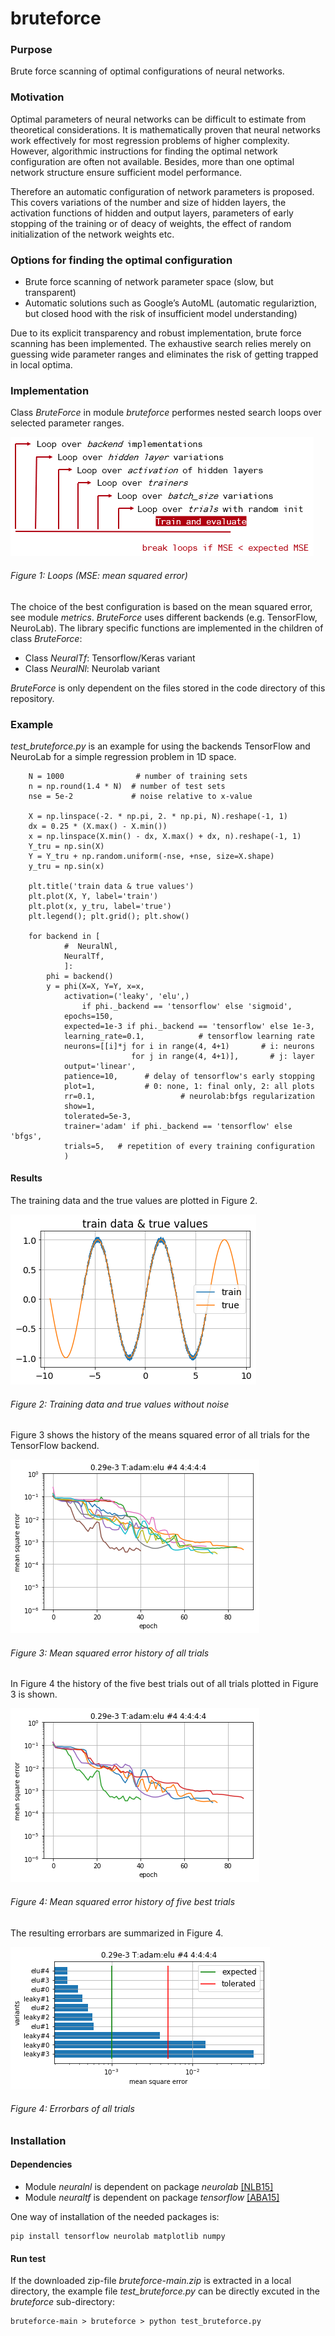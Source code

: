 # bruteforce  

### Purpose
Brute force scanning of optimal configurations of neural networks.

### Motivation
Optimal parameters of neural networks can be difficult to estimate from theoretical considerations. It is mathematically proven that neural networks work effectively for most regression problems of higher complexity.
However, algorithmic instructions for finding the optimal network configuration are often not available. Besides, more than one optimal network structure ensure sufficient model performance. 

Therefore an automatic configuration of network parameters is proposed. This covers variations of the number and size of hidden layers, the activation functions of hidden and output layers, parameters of early stopping of the training or of deacy of weights, the effect of random initialization of the network weights etc.   

### Options for finding the optimal configuration
- Brute force scanning of network parameter space (slow, but transparent) 
- Automatic solutions such as Google’s AutoML (automatic regulariztion, but closed hood with the risk of insufficient model understanding)

Due to its explicit transparency and robust implementation, brute force scanning has been implemented. The exhaustive search relies merely on guessing wide parameter ranges and eliminates the risk of getting trapped in local optima.

### Implementation
Class _BruteForce_ in module _bruteforce_ performes nested search loops over selected parameter ranges. 

![loops](https://github.com/dwweiss/bruteforce/blob/main/bruteforce/doc/fig/brute_force_loops.PNG)

###### Figure 1: Loops (MSE: mean squared error)

The choice of the best configuration is based on the mean squared error, see module _metrics_.  _BruteForce_ uses different backends (e.g. TensorFlow, NeuroLab). The library specific functions are implemented in the children of class _BruteForce_:
- Class _NeuralTf_: Tensorflow/Keras variant
- Class _NeuralNl_: Neurolab variant

_BruteForce_ is only dependent on the files stored in the code directory of this repository.

### Example
_test_bruteforce.py_ is an example for using the backends TensorFlow and NeuroLab for a simple regression problem in 1D space.  

        N = 1000                # number of training sets
        n = np.round(1.4 * N)  # number of test sets
        nse = 5e-2             # noise relative to x-value
        
        X = np.linspace(-2. * np.pi, 2. * np.pi, N).reshape(-1, 1)
        dx = 0.25 * (X.max() - X.min())
        x = np.linspace(X.min() - dx, X.max() + dx, n).reshape(-1, 1)
        Y_tru = np.sin(X)
        Y = Y_tru + np.random.uniform(-nse, +nse, size=X.shape)
        y_tru = np.sin(x)
        
        plt.title('train data & true values')
        plt.plot(X, Y, label='train')
        plt.plot(x, y_tru, label='true')
        plt.legend(); plt.grid(); plt.show()
        
        for backend in [
                #  NeuralNl, 
                NeuralTf,
                ]:
            phi = backend()
            y = phi(X=X, Y=Y, x=x,
                activation=('leaky', 'elu',) 
                    if phi._backend == 'tensorflow' else 'sigmoid',
                epochs=150,
                expected=1e-3 if phi._backend == 'tensorflow' else 1e-3,
                learning_rate=0.1,            # tensorflow learning rate
                neurons=[[i]*j for i in range(4, 4+1)       # i: neurons  
                               for j in range(4, 4+1)],       # j: layer
                output='linear',
                patience=10,      # delay of tensorflow's early stopping
                plot=1,           # 0: none, 1: final only, 2: all plots 
                rr=0.1,                   # neurolab:bfgs regularization
                show=1,
                tolerated=5e-3,
                trainer='adam' if phi._backend == 'tensorflow' else 'bfgs',
                trials=5,   # repetition of every training configuration 
                )

#### Results

The training data and the true values are plotted in Figure 2.

![train_and_true](https://github.com/dwweiss/bruteforce/blob/main/bruteforce/doc/fig/bruteforce_train_and_true1.png)

###### Figure 2: Training data and true values without noise


Figure 3 shows the history of the means squared error of all trials for the TensorFlow backend. 

![history_all](https://github.com/dwweiss/bruteforce/blob/main/bruteforce/doc/fig/bruteforce_history1_all.png)

###### Figure 3: Mean squared error history of all trials


In Figure 4 the history of the five best trials out of all trials plotted in Figure 3 is shown. 

![history_5best](https://github.com/dwweiss/bruteforce/blob/main/bruteforce/doc/fig/bruteforce_history1_5best.png)

###### Figure 4: Mean squared error history of five best trials


The resulting errorbars are summarized in Figure 4. 

![MSE_history_all](https://github.com/dwweiss/bruteforce/blob/main/bruteforce/doc/fig/bruteforce_errorbars1.png)

###### Figure 4: Errorbars of all trials

### Installation


#### Dependencies
- Module _neuralnl_ is dependent on package _neurolab_ [[NLB15]](https://github.com/dwweiss/grayboxes/wiki/References#nlb15)
- Module _neuraltf_ is dependent on package _tensorflow_ [[ABA15]](https://github.com/dwweiss/grayboxes/wiki/References#aba15)

One way of installation of the needed packages is: 

    pip install tensorflow neurolab matplotlib numpy

#### Run test

If the downloaded zip-file _bruteforce-main.zip_ is extracted in a local directory, the example file _test_bruteforce.py_ can be directly excuted in the _bruteforce_ sub-directory:

    bruteforce-main > bruteforce > python test_bruteforce.py

